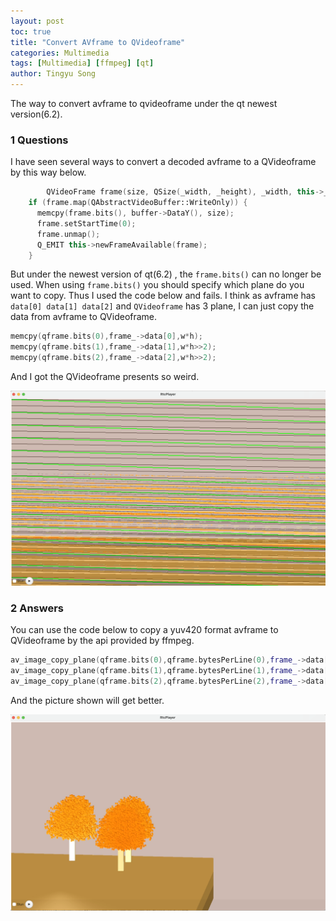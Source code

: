 ```yaml
---
layout: post
toc: true
title: "Convert AVframe to QVideoframe"
categories: Multimedia
tags: [Multimedia] [ffmpeg] [qt]
author: Tingyu Song 
---
```


The way to convert avframe to qvideoframe under the qt newest version(6.2).

### 1 Questions

I have seen several ways to convert a decoded avframe to a QVideoframe by this way below.

```c++
		QVideoFrame frame(size, QSize(_width, _height), _width, this->_format.pixelFormat());
    if (frame.map(QAbstractVideoBuffer::WriteOnly)) {
      memcpy(frame.bits(), buffer->DataY(), size);
      frame.setStartTime(0);
      frame.unmap();
      Q_EMIT this->newFrameAvailable(frame);
    }
```

But under the newest version of qt(6.2) , the `frame.bits()` can no longer be used. When using `frame.bits()` you should specify which plane do you want to copy. Thus I used the code below and fails. I think as avframe has `data[0] data[1] data[2]` and `QVideoframe` has 3 plane, I can just copy the data from avframe to QVideoframe.

```c
memcpy(qframe.bits(0),frame_->data[0],w*h);
memcpy(qframe.bits(1),frame_->data[1],w*h>>2);
memcpy(qframe.bits(2),frame_->data[2],w*h>>2);
```

And I got the QVideoframe presents so weird.

![](/assets/yuv420p2qvideoframe/1.png)

### 2 Answers

You can use the code below to copy a yuv420 format avframe to QVideoframe by the api provided by ffmpeg.

```c++
av_image_copy_plane(qframe.bits(0),qframe.bytesPerLine(0),frame_->data[0],frame_->linesize[0],w,h);
av_image_copy_plane(qframe.bits(1),qframe.bytesPerLine(1),frame_->data[1],frame_->linesize[1],w/2,h/2);
av_image_copy_plane(qframe.bits(2),qframe.bytesPerLine(2),frame_->data[2],frame_->linesize[2],w/2,h/2);
```

And the picture shown will get better.

![](/assets/yuv420p2qvideoframe/2.png)
